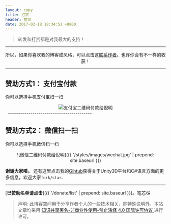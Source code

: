 ```yaml
---
layout: copy
title: 打赏
header: 赞赏
date: 2017-02-18 18:34:51 +0800
---
```


> 转发和打赏都是对我最大的支持！


-----------------------------------------

<p align="center">所以，如果你喜欢我的博客或风格，可以点击这<a href="{{ '/me' | prepend: site.baseurl }}">联系作者</a>。也许你会有不一样的收获！</p>


-----------------------------------------

## 赞助方式1： 支付宝付款

你可以选择手机支付宝扫一扫

<div align=center><img src="{{ '/styles/images/zhifubao.jpg' | prepend: site.baseurl }}" alt="支付宝二维码付款给倪明" /></div> 
-----------------------------------------

## 赞助方式2： 微信扫一扫

你可以选择手机微信扫一扫
<div align=center>
![微信二维码付款给倪明]({{ '/styles/images/wechat.jpg' | prepend: site.baseurl }})
</div>


**谢谢大家喽。**
还有这里点击我的[Gihtub](https://github.com/bihusenlan)获得关于Unity3D平台和C#语言方面的更多信息，欢迎大家`fork/star`.


-------------------------------------------

[**已赞助名单请点击**]({{ '/donate/list' | prepend: site.baseurl }})。笔芯😘

>声明: 此博客空间用于分享作者个人的一些技术相关，除特殊说明外，本站文章均采用 <a rel="license" href="https://creativecommons.org/licenses/by-nc-nd/4.0/deed.zh"> 知识共享署名-非商业性使用-禁止演绎 4.0 国际许可协议 </a>进行许可。
